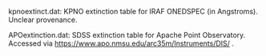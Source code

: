 kpnoextinct.dat: KPNO extinction table for IRAF ONEDSPEC (in Angstroms). Unclear provenance.

APOextinction.dat: SDSS extinction table for Apache Point Observatory. Accessed via https://www.apo.nmsu.edu/arc35m/Instruments/DIS/ . 
